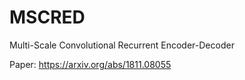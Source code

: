 # MSCRED
Multi-Scale Convolutional Recurrent Encoder-Decoder

Paper: https://arxiv.org/abs/1811.08055
